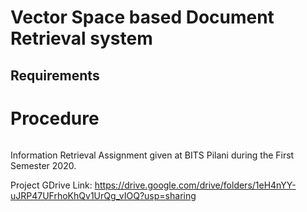 # Vector Space based Document Retrieval system
## Requirements
# Procedure
```python
```
Information Retrieval Assignment given at BITS Pilani during the First Semester 2020.

Project GDrive Link: https://drive.google.com/drive/folders/1eH4nYY-uJRP47UFrhoKhQv1UrQg_vIOQ?usp=sharing
